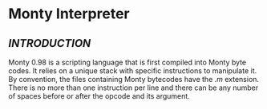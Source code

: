 # Monty Interpreter


## *INTRODUCTION*

Monty 0.98 is a scripting language that is first compiled into Monty byte codes.
It relies on a unique stack with specific instructions to manipulate it.
By convention, the files containing Monty bytecodes have the *.m* extension. There is no more than one instruction per line  and there can be any number of spaces before or after the opcode and its argument.


